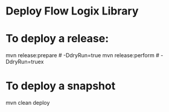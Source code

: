# Deploy Flow Logix Library 

# To deploy a release:
mvn release:prepare # -DdryRun=true
mvn release:perform # -DdryRun=truex

# To deploy a snapshot
mvn clean deploy
